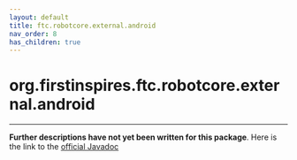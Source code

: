 ```yaml
---
layout: default
title: ftc.robotcore.external.android
nav_order: 8
has_children: true
---
```

# org.firstinspires.ftc.robotcore.external.android
---
**Further descriptions have not yet been written for this package**. Here is the link to the [official Javadoc](https://ftctechnh.github.io/ftc_app/doc/javadoc/org/firstinspires/ftc/robotcore/external/android/package-frame.html)
    